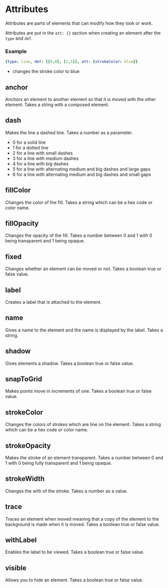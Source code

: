 # Attributes

Attributes are parts of elements that can modify how they look or work.

Attributes are put in the `att: {}` section when creating an element after the `type` and `def`.

### Example

```yaml
{type: line, def: [[0,0], [1,5]], att: {strokeColor: blue}}
```

* changes the stroke color to blue

## anchor

Anchors an element to another element so that it is moved with the other element. Takes a string with a composed element.

## dash

Makes the line a dashed line. Takes a number as a parameter.

* 0 for a solid line
* 1 for a dotted line
* 2 for a line with small dashes
* 3 for a line with medium dashes
* 4 for a line with big dashes
* 5 for a line with alternating medium and big dashes and large gaps
* 6 for a line with alternating medium and big dashes and small gaps

## fillColor

Changes the color of the fill. Takes a string which can be a hex code or color name.

## fillOpacity

Changes the opacity of the fill. Takes a number between 0 and 1 with 0 being transparent and 1 being opaque.

## fixed

Changes whether an element can be moved or not. Takes a boolean true or false value.

## label

Creates a label that is attached to the element.

## name

Gives a name to the element and the name is displayed by the label. Takes a string.

## shadow

Gives elements a shadow. Takes a boolean true or false value.

## snapToGrid

Makes points move in increments of one. Takes a boolean true or false value.

## strokeColor

Changes the colors of strokes which are line on the element. Takes a string which can be a hex code or color name.

## strokeOpacity

Makes the stroke of an element transparent. Takes a number between 0 and 1 with 0 being fully transparent and 1 being opaque.

## strokeWidth

Changes the with of the stroke. Takes a number as a value.

## trace

Traces an element when moved meaning that a copy of the element to the background is made when it is moved. Takes a boolean true or false value.

## withLabel

Enables the label to be viewed. Takes a boolean true or false value.

## visible

Allows you to hide an element. Takes a boolean true or false value.
